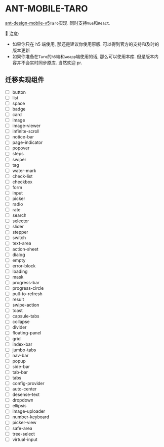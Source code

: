 # ANT-MOBILE-TARO

[ant-design-mobile-v5](https://github.com/ant-design/ant-design-mobile)`Taro`实现. 同时支持`Vue`和`React`.

📢 注意:

- 如果你只在 h5 端使用, 那还是建议你使用原版. 可以得到官方的支持和及时的版本更新
- 如果你准备在`Taro`的`h5`端和`weapp`端使用的话, 那么可以使用本库. 但是版本内容并不会实时同步原库. 当然欢迎 pr.

## 迁移实现组件

- [ ] button
- [ ] list
- [ ] space
- [ ] badge
- [ ] card
- [ ] image
- [ ] image-viewer
- [ ] infinite-scroll
- [ ] notice-bar
- [ ] page-indicator
- [ ] popover
- [ ] steps
- [ ] swiper
- [ ] tag
- [ ] water-mark
- [ ] check-list
- [ ] checkbox
- [ ] form
- [ ] input
- [ ] picker
- [ ] radio
- [ ] rate
- [ ] search
- [ ] selector
- [ ] slider
- [ ] stepper
- [ ] switch
- [ ] text-area
- [ ] action-sheet
- [ ] dialog
- [ ] empty
- [ ] error-block
- [ ] loading
- [ ] mask
- [ ] progress-bar
- [ ] progress-circle
- [ ] pull-to-refresh
- [ ] result
- [ ] swipe-action
- [ ] toast
- [ ] capsule-tabs
- [ ] collapse
- [ ] divider
- [ ] floating-panel
- [ ] grid
- [ ] index-bar
- [ ] jumbo-tabs
- [ ] nav-bar
- [ ] popup
- [ ] side-bar
- [ ] tab-bar
- [ ] tabs
- [ ] config-provider
- [ ] auto-center
- [ ] desense-text
- [ ] dropdown
- [ ] ellipsis
- [ ] image-uploader
- [ ] number-keyboard
- [ ] picker-view
- [ ] safe-area
- [ ] tree-select
- [ ] virtual-input
